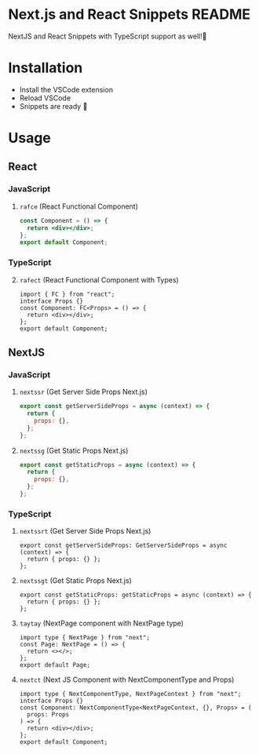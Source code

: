 # Next.js and React Snippets README

NextJS and React Snippets with TypeScript support as well!🚀

# Installation

- Install the VSCode extension
- Reload VSCode
- Snippets are ready 🎉

# Usage

## React

### JavaScript

1.  `rafce` (React Functional Component)

    ```jsx
    const Component = () => {
      return <div></div>;
    };
    export default Component;
    ```

### TypeScript

2. `rafect` (React Functional Component with Types)

   ```tsx
   import { FC } from "react";
   interface Props {}
   const Component: FC<Props> = () => {
     return <div></div>;
   };
   export default Component;
   ```

## NextJS

### JavaScript

1.  `nextssr` (Get Server Side Props Next.js)

    ```jsx
    export const getServerSideProps = async (context) => {
      return {
        props: {},
      };
    };
    ```

2.  `nextssg` (Get Static Props Next.js)

    ```jsx
    export const getStaticProps = async (context) => {
      return {
        props: {},
      };
    };
    ```

### TypeScript

1. `nextssrt` (Get Server Side Props Next.js)

   ```tsx
   export const getServerSideProps: GetServerSideProps = async (context) => {
     return { props: {} };
   };
   ```

2. `nextssgt` (Get Static Props Next.js)

   ```tsx
   export const getStaticProps: getStaticProps = async (context) => {
     return { props: {} };
   };
   ```

3. `taytay` (NextPage component with NextPage type)

   ```tsx
   import type { NextPage } from "next";
   const Page: NextPage = () => {
     return <></>;
   };
   export default Page;
   ```

4. `nextct` (Next JS Component with NextComponentType and Props)

   ```tsx
   import type { NextComponentType, NextPageContext } from "next";
   interface Props {}
   const Component: NextComponentType<NextPageContext, {}, Props> = (
     props: Props
   ) => {
     return <div></div>;
   };
   export default Component;
   ```

